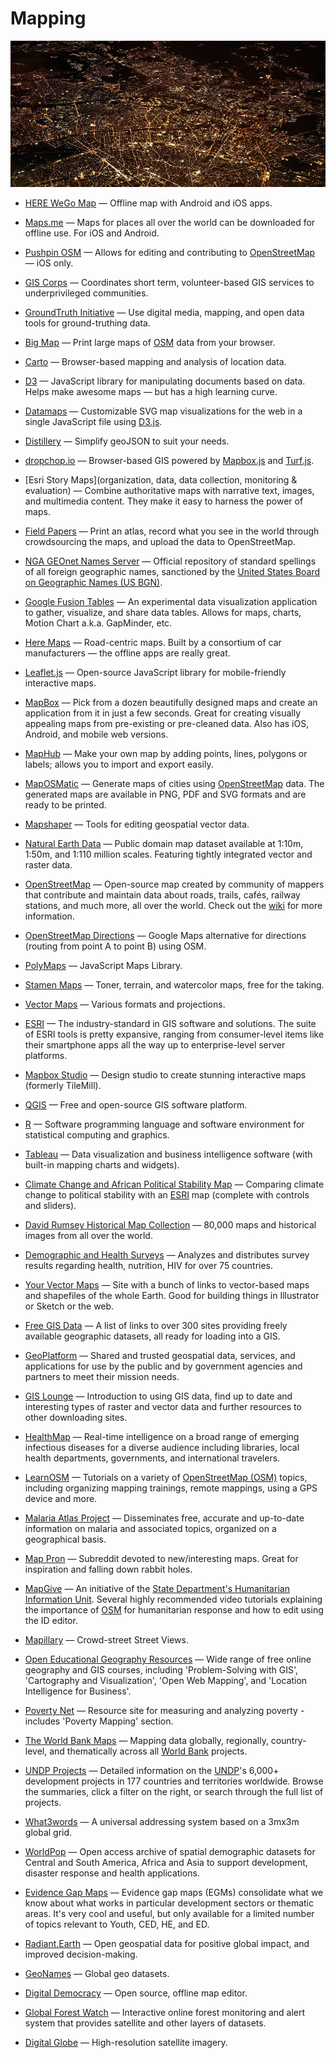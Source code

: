 # Mapping

![mapping](../../images/mapping.jpg)

- [HERE WeGo Map](https://wego.here.com) — Offline map with Android and iOS apps.

- [Maps.me](https://maps.me) — Maps for places all over the world can be downloaded for offline use. For iOS and Android.

- [Pushpin OSM](https://www.pushpinosm.org) — Allows for editing and contributing to [OpenStreetMap](https://www.openstreetmap.org) — iOS only.

- [GIS Corps](https://giscorps.org) — Coordinates short term, volunteer-based GIS services to underprivileged communities.

- [GroundTruth Initiative](http://groundtruth.in) — Use digital media, mapping, and open data tools for ground-truthing data.

- [Big Map](https://wiki.openstreetmap.org/wiki/bigmap) — Print large maps of [OSM](https://openstreetmap.org) data from your browser.

- [Carto](https://carto.com) — Browser-based mapping and analysis of location data.

- [D3](https://d3js.org) — JavaScript library for manipulating documents based on data. Helps make awesome maps — but has a high learning curve.

- [Datamaps](https://datamaps.github.io) — Customizable SVG map visualizations for the web in a single JavaScript file using [D3.js](https://d3js.org).

- [Distillery](https://shancarter.github.io/distillery) — Simplify geoJSON to suit your needs.

- [dropchop.io](http://dropchop.io) — Browser-based GIS powered by [Mapbox.js](https://www.mapbox.com/mapbox.js) and [Turf.js](http://turfjs.org).

- [Esri Story Maps](organization, data, data collection, monitoring & evaluation) — Combine authoritative maps with narrative text, images, and multimedia content. They make it easy to harness the power of maps.

- [Field Papers](http://fieldpapers.org) — Print an atlas, record what you see in the world through crowdsourcing the maps, and upload the data to OpenStreetMap.

- [NGA GEOnet Names Server](http://geonames.nga.mil/gns/html) — Official repository of standard spellings of all foreign geographic names, sanctioned by the [United States Board on Geographic Names (US BGN)](https://geonames.usgs.gov).

- [Google Fusion Tables](https://sites.google.com/site/fusiontablestalks) — An experimental data visualization application to gather, visualize, and share data tables. Allows for maps, charts, Motion Chart a.k.a. GapMinder, etc.

- [Here Maps](https://here.com) — Road-centric maps. Built by a consortium of car manufacturers — the offline apps are really great.

- [Leaflet.js](http://leafletjs.com) — Open-source JavaScript library for mobile-friendly interactive maps.

- [MapBox](https://mapbox.com) — Pick from a dozen beautifully designed maps and create an application from it in just a few seconds. Great for creating visually appealing maps from pre-existing or pre-cleaned data. Also has iOS, Android, and mobile web versions.

- [MapHub](https://maphub.net) — Make your own map by adding points, lines, polygons or labels; allows you to import and export easily.

- [MapOSMatic](http://maposmatic.org) — Generate maps of cities using [OpenStreetMap](https://openstreetmap.org) data. The generated maps are available in PNG, PDF and SVG formats and are ready to be printed.

- [Mapshaper](http://mapshaper.org) — Tools for editing geospatial vector data.

- [Natural Earth Data](http://naturalearthdata.com) — Public domain map dataset available at 1:10m, 1:50m, and 1:110 million scales. Featuring tightly integrated vector and raster data.

- [OpenStreetMap](https://osm.org) — Open-source map created by community of mappers that contribute and maintain data about roads, trails, cafés, railway stations, and much more, all over the world. Check out the [wiki](https://wiki.openstreetmap.org/wiki/Main_Page) for more information.

- [OpenStreetMap Directions](https://map.project-osrm.org) — Google Maps alternative for directions (routing from point A to point B) using OSM.

- [PolyMaps](http://polymaps.org) — JavaScript Maps Library.

- [Stamen Maps](http://maps.stamen.com) — Toner, terrain, and watercolor maps, free for the taking.

- [Vector Maps](https://freevectormaps.com) — Various formats and projections.

- [ESRI](https://esri.com) — The industry-standard in GIS software and solutions. The suite of ESRI tools is pretty expansive, ranging from consumer-level items like their smartphone apps all the way up to enterprise-level server platforms.

- [Mapbox Studio](https://mapbox.com/mapbox-studio) — Design studio to create stunning interactive maps (formerly TileMill).

- [QGIS](https://qgis.org) — Free and open-source GIS software platform.

- [R](https://r-project.org) — Software programming language and software environment for statistical computing and graphics.

- [Tableau](https://tableau.com) — Data visualization and business intelligence software (with built-in mapping charts and widgets).

- [Climate Change and African Political Stability Map](http://ccaps.aiddata.org/climate) — Comparing climate change to political stability with an [ESRI](https://esri.com) map (complete with controls and sliders).

- [David Rumsey Historical Map Collection](https://www.davidrumsey.com) — 80,000 maps and historical images from all over the world.

- [Demographic and Health Surveys](https://dhsprogram.com) — Analyzes and distributes survey results regarding health, nutrition, HIV for over 75 countries.

- [Your Vector Maps](https://your-vector-maps.com) — Site with a bunch of links to vector-based maps and shapefiles of the whole Earth. Good for building things in Illustrator or Sketch or the web.

- [Free GIS Data](https://freegisdata.rtwilson.com) — A list of links to over 300 sites providing freely available geographic datasets, all ready for loading into a GIS.

- [GeoPlatform](https://geoplatform.gov) — Shared and trusted geospatial data, services, and applications for use by the public and by government agencies and partners to meet their mission needs.

- [GIS Lounge](https://gislounge.com) — Introduction to using GIS data, find up to date and interesting types of raster and vector data and further resources to other downloading sites.

- [HealthMap](https://healthmap.org/en) — Real-time intelligence on a broad range of emerging infectious diseases for a diverse audience including libraries, local health departments, governments, and international travelers.

- [LearnOSM](http://learnosm.org/en) — Tutorials on a variety of [OpenStreetMap (OSM)](https://openstreetmap.org) topics, including organizing mapping trainings, remote mappings, using a GPS device and more.

- [Malaria Atlas Project](https://map.ox.ac.uk) — Disseminates free, accurate and up-to-date information on malaria and associated topics, organized on a geographical basis.

- [Map Pron](https://reddit.com/r/mapporn) — Subreddit devoted to new/interesting maps. Great for inspiration and falling down rabbit holes.

- [MapGive](https://mapgive.state.gov) — An initiative of the [State Department's Humanitarian Information Unit](https://hiu.state.gov). Several highly recommended video tutorials explaining the importance of [OSM](https://openstreetmap.org) for humanitarian response and how to edit using the ID editor.

- [Mapillary](https://mapillary.com/map) — Crowd-street Street Views.

- [Open Educational Geography Resources](https://open.ems.psu.edu/courseware) — Wide range of free online geography and GIS courses, including 'Problem-Solving with GIS', 'Cartography and Visualization', 'Open Web Mapping', and 'Location Intelligence for Business'.

- [Poverty Net](http://worldbank.org/en/topic/poverty) — Resource site for measuring and analyzing poverty - includes 'Poverty Mapping' section.

- [The World Bank Maps](http://maps.worldbank.org) — Mapping data globally, regionally, country-level, and thematically across all [World Bank](http://www.worldbank.org) projects.

- [UNDP Projects](https://open.undp.org) — Detailed information on the [UNDP](http://www.undp.org)'s 6,000+ development projects in 177 countries and territories worldwide. Browse the summaries, click a filter on the right, or search through the full list of projects.

- [What3words](https://what3words.com) — A universal addressing system based on a 3mx3m global grid.

- [WorldPop](http://worldpop.org.uk) — Open access archive of spatial demographic datasets for Central and South America, Africa and Asia to support development, disaster response and health applications.

- [Evidence Gap Maps](http://3ieimpact.org/en/evidence/gap-maps) — Evidence gap maps (EGMs) consolidate what we know about what works in particular development sectors or thematic areas. It's very cool and useful, but only available for a limited number of topics relevant to Youth, CED, HE, and ED.

- [Radiant.Earth](https://radiant.earth) — Open geospatial data for positive global impact, and improved decision-making.

- [GeoNames](http://www.geonames.org) — Global geo datasets.

- [Digital Democracy](https://www.digital-democracy.org/mapeo) — Open source, offline map editor.

- [Global Forest Watch](https://www.globalforestwatch.org) — Interactive online forest monitoring and alert system that provides satellite and other layers of datasets.

- [Digital Globe](https://www.digitalglobe.com) — High-resolution satellite imagery. 
